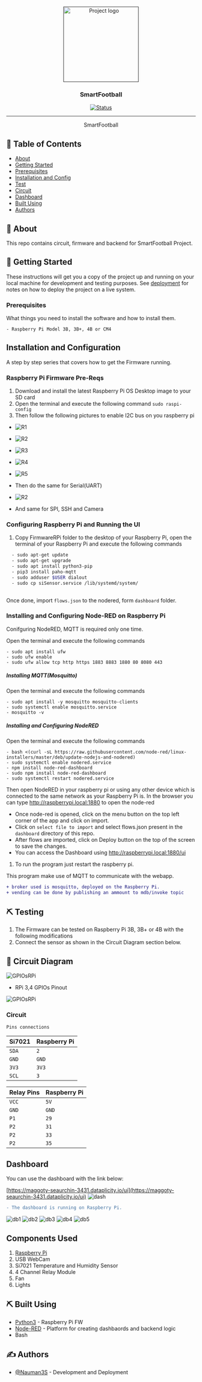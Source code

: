 <p align="center">
  <a href="" rel="noopener">
 <img width=200px height=200px src="artwork/sfootball.png" alt="Project logo"></a>
</p>

<h3 align="center">SmartFootball</h3>

<div align="center">

[![Status](https://img.shields.io/badge/status-active-success.svg)]()


</div>

---


<p align="center"> SmartFootball
    <br> 
</p>

## 📝 Table of Contents

- [About](#about)
- [Getting Started](#getting_started)
- [Prerequisites](#deployment)
- [Installation and Config](#Installation_and_Config)
- [Test](#test)
- [Circuit](#circuit)
- [Dashboard](#dashboard)
- [Built Using](#built_using)
- [Authors](#authors)

## 🧐 About <a name = "about"></a>

This repo contains circuit, firmware and backend for SmartFootball Project.

## 🏁 Getting Started <a name = "getting_started"></a>

These instructions will get you a copy of the project up and running on your local machine for development and testing purposes. See [deployment](#deployment) for notes on how to deploy the project on a live system.

### Prerequisites <a name = "Prerequisites"></a>

What things you need to install the software and how to install them.

```
- Raspberry Pi Model 3B, 3B+, 4B or CM4
```

## Installation and Configuration <a name = "Installation_and_Config"></a>

A step by step series that covers how to get the Firmware running.

### Raspberry Pi Firmware Pre-Reqs

1.  Download and install the latest Raspberry Pi OS Desktop image to your SD card
2.  Open the terminal and execute the following command
    ```sudo raspi-config```
3. Then follow the following pictures to enable I2C bus on you raspberry pi

* ![R1](artwork/r1.png)
* ![R2](artwork/r2.png)
* ![R3](artwork/r3.png)
* ![R4](artwork/r4.png)
* ![R5](artwork/r5.png)

* Then do the same for Serial(UART)

* ![R2](artwork/r2_2.jpg)

* And same for SPI, SSH and Camera

### Configuring Raspberry Pi and Running the UI
  1.  Copy FirmwareRPi folder to the desktop of your Raspberry Pi, open the terminal of your Raspberry Pi and execute the following commands

```bash
  - sudo apt-get update
  - sudo apt-get upgrade
  - sudo apt install python3-pip
  - pip3 install paho-mqtt
  - sudo adduser $USER dialout
  - sudo cp siSensor.service /lib/systemd/system/
  
```

Once done, import `flows.json` to the nodered, form `dashboard` folder.
### Installing and Configuring Node-RED on Raspberry Pi

Conifguring NodeRED, MQTT is required only one time.

Open the terminal and execute the following commands

```
- sudo apt install ufw
- sudo ufw enable
- sudo ufw allow tcp http https 1883 8883 1880 80 8080 443
```
##### Installing MQTT(Mosquitto)
Open the terminal and execute the following commands

```
- sudo apt install -y mosquitto mosquitto-clients
- sudo systemctl enable mosquitto.service
- mosquitto -v
```
##### Installing and Configuring NodeRED
Open the terminal and execute the following commands

```
- bash <(curl -sL https://raw.githubusercontent.com/node-red/linux-installers/master/deb/update-nodejs-and-nodered)
- sudo systemctl enable nodered.service
- npm install node-red-dashboard 
- sudo npm install node-red-dashboard
- sudo systemctl restart nodered.service
```
Then open NodeRED in your raspberry pi or using any other device which is connected to the same network
as your Raspberry Pi is.
In the browser you can type http://raspberrypi.local:1880 to open the node-red

- Once node-red is opened, click on the menu button on the top left corner of the app and click on import.
- Click on `select file to import` and select flows.json present in the `dashboard` directory of this repo.
- After flows are imported, click on Deploy button on the top of the screen to save the changes.
- You can access the Dashboard using http://raspberrypi.local:1880/ui



1.  To run the program just restart the raspberry pi.

This program make use of MQTT to communicate with the webapp.

  ```diff
  + broker used is mosquitto, deployed on the Raspberry Pi.
  + vending can be done by publishing an ammount to mdb/invoke topic
  ```


## ⛏️ Testing <a name = "test"></a>

1.  The Firmware can be tested on Raspberry Pi 3B, 3B+ or 4B with the following modifications
  1.  Connect the sensor as shown in the Circuit Diagram section below.

## 🔌 Circuit Diagram <a name = "circuit"></a>

![GPIOsRPi](Circuit/Circuit.png)


* RPi 3,4 GPIOs Pinout

![GPIOsRPi](Circuit/rpi34.jpg)



### Circuit



```http
Pins connections
```

| Si7021 | Raspberry Pi |
| :--- | :--- |
| `SDA` | `2` | 
| `GND` | `GND` |
| `3V3` | `3V3` | 
| `SCL` | `3` | 

| Relay Pins | Raspberry Pi |
| :--- | :--- |
| `VCC` | `5V` | 
| `GND` | `GND` | 
| `P1` | `29` | 
| `P2` | `31` | 
| `P2` | `33` | 
| `P2` | `35` | 



## Dashboard <a name = "dashboard"></a>

You can use the dashboard with the link below:

[https://maggoty-seaurchin-3431.dataplicity.io/ui](https://maggoty-seaurchin-3431.dataplicity.io/ui)
![dash](artwork/db1.png)


  ```diff
  - The dashboard is running on Raspberry Pi. 
  ```

  ![db1](artwork/db1.png)
  ![db2](artwork/db2.png)
  ![db3](artwork/db3.png)
  ![db4](artwork/db4.png)
  ![db5](artwork/db5.png)


## Components Used

1.  [Raspberry Pi](https://www.amazon.com/CanaKit-Raspberry-Micro-Supply-Listed/dp/B01C6FFNY4/ref=sr_1_1?dchild=1&keywords=raspberry+pi+3&qid=1632029848&sr=8-1)
2. USB WebCam
3. Si7021 Temperature and Humidity Sensor
4. 4 Channel Relay Module
5. Fan
6. Lights

## ⛏️ Built Using <a name = "built_using"></a>

- [Python3](https://www.python.org/) - Raspberry Pi FW
- [Node-RED](https://nodered.org/) - Platform for creating dashbaords and backend logic
- Bash

## ✍️ Authors <a name = "authors"></a>

- [@Nauman3S](https://github.com/Nauman3S) - Development and Deployment

